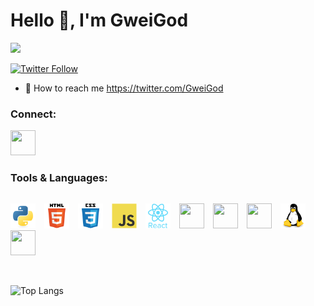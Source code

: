 # Hello 👋, I'm GweiGod

![](https://komarev.com/ghpvc/?username=gweigod&color=blueviolet)

[![Twitter Follow](https://img.shields.io/twitter/follow/gweigod?style=social&logo=twitter)](https://twitter.com/gweigod) 

- 📨 How to reach me https://twitter.com/GweiGod

### Connect:
<a href="https://twitter.com/GweiGod"><img src="https://raw.githubusercontent.com/rahuldkjain/github-profile-readme-generator/master/src/images/icons/Social/twitter.svg" width="40px" height="40px" style="margin-right: 10px;"/></a>

### Tools & Languages:
<div style="display: flex;">
  
<a href="https://www.python.org/"><img src="https://raw.githubusercontent.com/devicons/devicon/master/icons/python/python-original.svg" width="40px" height="40px" style="margin-right: 10px;" /></a>
<a href="https://www.w3.org/html/"><img src="https://raw.githubusercontent.com/devicons/devicon/master/icons/html5/html5-original-wordmark.svg" width="40px" height="40px"  style="margin-right: 10px;" /></a>
<a href="https://www.w3schools.com/css/"><img src="https://raw.githubusercontent.com/devicons/devicon/master/icons/css3/css3-original-wordmark.svg" width="40px" height="40px" style="margin-right: 10px;" /></a>
<a href="https://www.javascript.com/"><img src="https://raw.githubusercontent.com/devicons/devicon/master/icons/javascript/javascript-original.svg" width="40px" height="40px" style="margin-right: 10px;" /></a>
<a href="https://reactjs.org/"><img src="https://raw.githubusercontent.com/devicons/devicon/master/icons/react/react-original-wordmark.svg" width="40px" height="40px" style="margin-right: 10px;" /></a>
<a href="https://tailwindcss.com/"><img src="https://camo.githubusercontent.com/5734d0669fe22ce04a1cb989a156cd32c379875f6bca56d5210c9432824856d9/68747470733a2f2f7777772e766563746f726c6f676f2e7a6f6e652f6c6f676f732f7461696c77696e646373732f7461696c77696e646373732d69636f6e2e737667" width="40px" height="40px" style="margin-right: 10px;" /></a>
<a href="https://git-scm.com/"><img src="https://camo.githubusercontent.com/fbfcb9e3dc648adc93bef37c718db16c52f617ad055a26de6dc3c21865c3321d/68747470733a2f2f7777772e766563746f726c6f676f2e7a6f6e652f6c6f676f732f6769742d73636d2f6769742d73636d2d69636f6e2e737667" width="40px" height="40px" style="margin-right: 10px;"/></a>
<a href="https://cloud.google.com/"><img src="https://camo.githubusercontent.com/582944f6627732531ce1a2e20ad43538d1896e16a5f159ea28fd137dbb8e798a/68747470733a2f2f7777772e766563746f726c6f676f2e7a6f6e652f6c6f676f732f676f6f676c655f636c6f75642f676f6f676c655f636c6f75642d69636f6e2e737667" width="40px" height="40px" style="margin-right: 10px;"/></a>
<a href="https://www.linux.org/"><img src="https://raw.githubusercontent.com/devicons/devicon/master/icons/linux/linux-original.svg" width="40px" height="40px" style="margin-right: 10px;"/></a>
<a href="https://www.gnu.org/software/bash/"><img src="https://camo.githubusercontent.com/bbb327d6ba7708520eaafd13396fed64d73bf5df5c4cdd0ba03cf0843f7a9340/68747470733a2f2f7777772e766563746f726c6f676f2e7a6f6e652f6c6f676f732f676e755f626173682f676e755f626173682d69636f6e2e737667" width="40px" height="40px" style="margin-right: 10px;"/></a>
  
</div>

<br />

![Top Langs](https://github-readme-stats.vercel.app/api/top-langs/?username=gweigod&theme=dracula)
